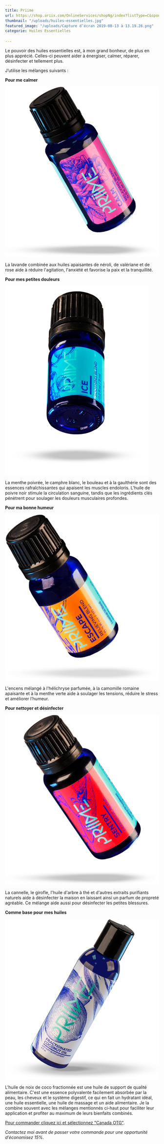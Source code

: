 ```yaml
---
title: Priime
url: https://shop.ariix.com/OnlineServices/shopNg/index?listType=C&sponsorId=7098258
thumbnail: "/uploads/huiles-essentielles.jpg"
featured_image: "/uploads/Capture d’écran 2019-08-13 à 13.19.26.png"
categorie: Huiles Essentielles

---
```

Le pouvoir des huiles essentielles est, à mon grand bonheur, de plus en plus apprécié. Celles-ci peuvent aider à énergiser, calmer, réparer, désinfecter et tellement plus.

J’utilise les mélanges suivants :

**Pour me calmer**

![Lavande](/uploads/calm_bottle_lg.png)

La lavande combinée aux huiles apaisantes de néroli, de valériane et de rose aide à réduire l'agitation, l'anxiété et favorise la paix et la tranquillité.

**Pour mes petites douleurs**

![Huile Ice](/uploads/ice_bottle_lg.png)

La menthe poivrée, le camphre blanc, le bouleau et à la gaulthérie sont des essences rafraîchissantes qui apaisent les muscles endoloris. L'huile de poivre noir stimule la circulation sanguine, tandis que les ingrédients clés pénètrent pour soulager les douleurs musculaires profondes.

**Pour ma bonne humeur**

![Menthe Poivrée](/uploads/escape_bottle_lg.png)

L'encens mélangé à l'hélichryse parfumée, à la camomille romaine apaisante et à la menthe verte aide à soulager les tensions, réduire le stress et améliorer l’humeur.

**Pour nettoyer et désinfecter**

![Huile Sentry](/uploads/sentry_bottle_lg.png)

La cannelle, le girofle, l'huile d'arbre à thé et d'autres extraits purifiants naturels aide à désinfecter la maison en laissant ainsi un parfum de propreté agréable. Ce mélange aide aussi pour désinfecter les petites blessures.

**Comme base pour mes huiles**

![Noix de coco](/uploads/coconut_bottle_lg.png)

L'huile de noix de coco fractionnée est une huile de support de qualité alimentaire. C'est une essence polyvalente facilement absorbée par la peau, les cheveux et le système digestif, ce qui en fait un hydratant idéal, une huile essentielle, une huile de massage et un aide alimentaire. Je la combine souvent avec les mélanges mentionnés ci-haut pour faciliter leur application et profiter au maximum de leurs bienfaits combinés.

[Pour commander cliquez ici et sélectionnez "Canada OTG"](https://shop.ariix.com/OnlineServices/shopNg/index?listType=C&sponsorId=7098258).

_Contactez moi avant de passer votre commande pour une opportunité d’économisez 15%._